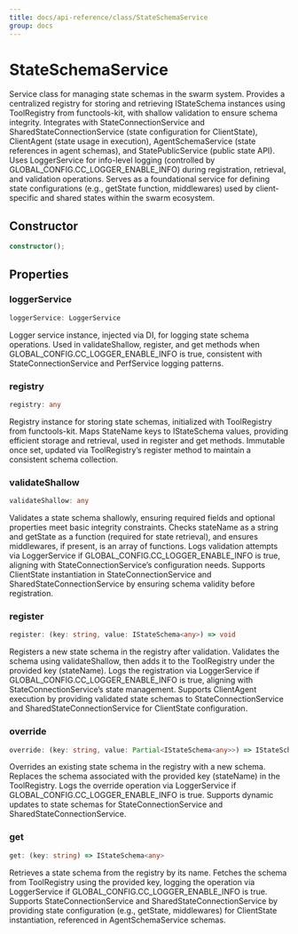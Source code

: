 ```yaml
---
title: docs/api-reference/class/StateSchemaService
group: docs
---
```


# StateSchemaService

Service class for managing state schemas in the swarm system.
Provides a centralized registry for storing and retrieving IStateSchema instances using ToolRegistry from functools-kit, with shallow validation to ensure schema integrity.
Integrates with StateConnectionService and SharedStateConnectionService (state configuration for ClientState), ClientAgent (state usage in execution), AgentSchemaService (state references in agent schemas), and StatePublicService (public state API).
Uses LoggerService for info-level logging (controlled by GLOBAL_CONFIG.CC_LOGGER_ENABLE_INFO) during registration, retrieval, and validation operations.
Serves as a foundational service for defining state configurations (e.g., getState function, middlewares) used by client-specific and shared states within the swarm ecosystem.

## Constructor

```ts
constructor();
```

## Properties

### loggerService

```ts
loggerService: LoggerService
```

Logger service instance, injected via DI, for logging state schema operations.
Used in validateShallow, register, and get methods when GLOBAL_CONFIG.CC_LOGGER_ENABLE_INFO is true, consistent with StateConnectionService and PerfService logging patterns.

### registry

```ts
registry: any
```

Registry instance for storing state schemas, initialized with ToolRegistry from functools-kit.
Maps StateName keys to IStateSchema values, providing efficient storage and retrieval, used in register and get methods.
Immutable once set, updated via ToolRegistry’s register method to maintain a consistent schema collection.

### validateShallow

```ts
validateShallow: any
```

Validates a state schema shallowly, ensuring required fields and optional properties meet basic integrity constraints.
Checks stateName as a string and getState as a function (required for state retrieval), and ensures middlewares, if present, is an array of functions.
Logs validation attempts via LoggerService if GLOBAL_CONFIG.CC_LOGGER_ENABLE_INFO is true, aligning with StateConnectionService’s configuration needs.
Supports ClientState instantiation in StateConnectionService and SharedStateConnectionService by ensuring schema validity before registration.

### register

```ts
register: (key: string, value: IStateSchema<any>) => void
```

Registers a new state schema in the registry after validation.
Validates the schema using validateShallow, then adds it to the ToolRegistry under the provided key (stateName).
Logs the registration via LoggerService if GLOBAL_CONFIG.CC_LOGGER_ENABLE_INFO is true, aligning with StateConnectionService’s state management.
Supports ClientAgent execution by providing validated state schemas to StateConnectionService and SharedStateConnectionService for ClientState configuration.

### override

```ts
override: (key: string, value: Partial<IStateSchema<any>>) => IStateSchema<any>
```

Overrides an existing state schema in the registry with a new schema.
Replaces the schema associated with the provided key (stateName) in the ToolRegistry.
Logs the override operation via LoggerService if GLOBAL_CONFIG.CC_LOGGER_ENABLE_INFO is true.
Supports dynamic updates to state schemas for StateConnectionService and SharedStateConnectionService.

### get

```ts
get: (key: string) => IStateSchema<any>
```

Retrieves a state schema from the registry by its name.
Fetches the schema from ToolRegistry using the provided key, logging the operation via LoggerService if GLOBAL_CONFIG.CC_LOGGER_ENABLE_INFO is true.
Supports StateConnectionService and SharedStateConnectionService by providing state configuration (e.g., getState, middlewares) for ClientState instantiation, referenced in AgentSchemaService schemas.
